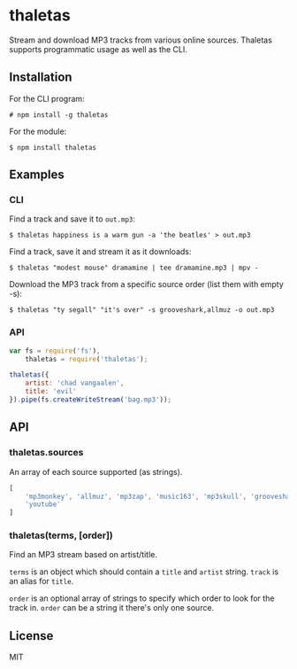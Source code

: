 # thaletas
Stream and download MP3 tracks from various online sources. Thaletas supports
programmatic usage as well as the CLI.

## Installation
For the CLI program:

    # npm install -g thaletas

For the module:

    $ npm install thaletas

## Examples
### CLI
Find a track and save it to `out.mp3`:

    $ thaletas happiness is a warm gun -a 'the beatles' > out.mp3

Find a track, save it and stream it as it downloads:

    $ thaletas "modest mouse" dramamine | tee dramamine.mp3 | mpv -

Download the MP3 track from a specific source order (list them with empty -s):

    $ thaletas "ty segall" "it's over" -s grooveshark,allmuz -o out.mp3

### API
```javascript
var fs = require('fs'),
    thaletas = require('thaletas');

thaletas({
    artist: 'chad vangaalen',
    title: 'evil'
}).pipe(fs.createWriteStream('bag.mp3'));
```

## API
### thaletas.sources
An array of each source supported (as strings).

```javascript
[
    'mp3monkey', 'allmuz', 'mp3zap', 'music163', 'mp3skull', 'grooveshark',
    'youtube'
]
```

### thaletas(terms, [order])
Find an MP3 stream based on artist/title.

`terms` is an object which should contain a `title` and `artist` string. `track`
is an alias for `title`.

`order` is an optional array of strings to specify which order to look for the
track in. `order` can be a string it there's only one source.

## License
MIT
